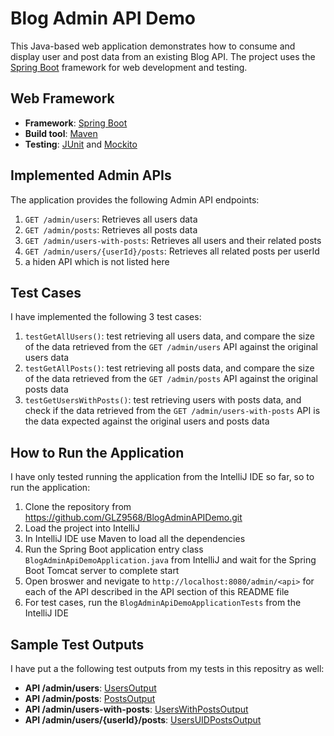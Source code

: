 # Blog Admin API Demo

This Java-based web application demonstrates how to consume and display user and post data from an existing Blog API. The project uses the [Spring Boot](https://spring.io/projects/spring-boot) framework for web development and testing.

## Web Framework

- **Framework**: [Spring Boot](https://spring.io/projects/spring-boot)
- **Build tool**: [Maven](https://maven.apache.org/)
- **Testing**: [JUnit](https://junit.org/junit5/) and [Mockito](https://site.mockito.org/)

## Implemented Admin APIs

The application provides the following Admin API endpoints:

1. `GET /admin/users`: Retrieves all users data
2. `GET /admin/posts`: Retrieves all posts data
2. `GET /admin/users-with-posts`: Retrieves all users and their related posts
2. `GET /admin/users/{userId}/posts`: Retrieves all related posts per userId
5. a hiden API which is not listed here

## Test Cases

I have implemented the following 3 test cases:

1. `testGetAllUsers()`: test retrieving all users data, and compare the size of the data retrieved from the `GET /admin/users` API against the original users data
2. `testGetAllPosts()`: test retrieving all posts data, and compare the size of the data retrieved from the `GET /admin/posts` API against the original posts data
3. `testGetUsersWithPosts()`: test retrieving users with posts data, and check if the data retrieved from the `GET /admin/users-with-posts` API is the data expected against the original users and posts data

## How to Run the Application

I have only tested running the application from the IntelliJ IDE so far, so to run the application:

1. Clone the repository from https://github.com/GLZ9568/BlogAdminAPIDemo.git
2. Load the project into IntelliJ
3. In IntelliJ IDE use Maven to load all the dependencies
4. Run the Spring Boot application entry class `BlogAdminApiDemoApplication.java` from IntelliJ and wait for the Spring Boot Tomcat server to complete start
5. Open broswer and nevigate to `http://localhost:8080/admin/<api>` for each of the API described in the API section of this README file
6. For test cases, run the `BlogAdminApiDemoApplicationTests` from the IntelliJ IDE

## Sample Test Outputs

I have put a the following test outputs from my tests in this repositry as well:

- **API /admin/users**: [UsersOutput](https://github.com/GLZ9568/BlogAdminAPIDemo/blob/master/src/main/resources/UsersOutput)
- **API /admin/posts**: [PostsOutput](https://github.com/GLZ9568/BlogAdminAPIDemo/blob/master/src/main/resources/PostsOutput)
- **API /admin/users-with-posts**: [UsersWithPostsOutput](https://github.com/GLZ9568/BlogAdminAPIDemo/blob/master/src/main/resources/UsersWithPostsOutput)
- **API /admin/users/{userId}/posts**: [UsersUIDPostsOutput](https://github.com/GLZ9568/BlogAdminAPIDemo/blob/master/src/main/resources/UsersUIDPostsOutput)
